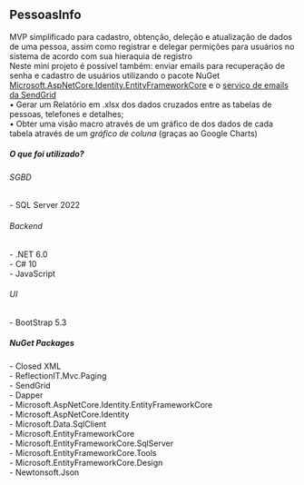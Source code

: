 <h2>PessoasInfo</h2>
MVP simplificado para cadastro, obtenção, deleção e atualização de dados de uma pessoa, assim como registrar e delegar permições para usuários no sistema de acordo com sua hieraquia de registro<br>
Neste mini projeto é possível também: enviar emails para recuperação de senha e cadastro de usuários utilizando o pacote NuGet <u>Microsoft.AspNetCore.Identity.EntityFrameworkCore</u> e o <u>serviço de emails da SendGrid</u></br>
• Gerar um Relatório em .xlsx dos dados cruzados entre as tabelas de pessoas, telefones e detalhes; </br>
• Obter uma visão macro através de um gráfico de dos dados de cada tabela através de um <em>gráfico de coluna</em> (graças ao Google Charts)

<h5>O que foi utilizado?</h5>
<h6>SGBD</h6>
- SQL Server 2022

<h6>Backend</h6>
- .NET 6.0 </br>
- C# 10</br>
- JavaScript 

<h6>UI</h6>
- BootStrap 5.3 </br>

<h5>NuGet Packages</h5>
- Closed XML </br>
- ReflectionIT.Mvc.Paging </br>
- SendGrid </br>
- Dapper </br>
- Microsoft.AspNetCore.Identity.EntityFrameworkCore </br>
- Microsoft.AspNetCore.Identity </br>
- Microsoft.Data.SqlClient </br>
- Microsoft.EntityFrameworkCore </br>
- Microsoft.EntityFrameworkCore.SqlServer </br>
- Microsoft.EntityFrameworkCore.Tools </br>
- Microsoft.EntityFrameworkCore.Design </br>
- Newtonsoft.Json </br> </br>
